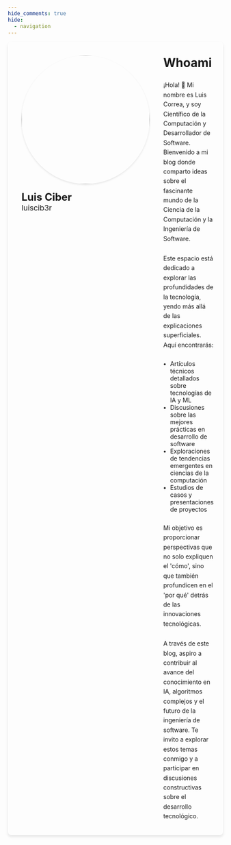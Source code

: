 ```yaml
---
hide_comments: true
hide:
  - navigation
---
```


<style>
  .whoami-container * {
    margin: 0 !important;
  }

  .whoami-container {
    display: flex;
    gap: 2rem;
    max-width: 1200px;
    margin: 0 auto;
    padding: 2rem;
    background-color: var(--md-default-bg-color);
    border-radius: 8px;
    box-shadow: 0 4px 6px rgba(0, 0, 0, 0.1);
  }

  .content {
    display: flex;
    flex-direction: column;
    gap: 1.5rem;
    flex: 1 1 auto;
  }

  .avatar-container {
    display: flex;
    flex-direction: column;
    gap: 1rem;
    flex: 0 0 auto;
  }

  .avatar {
    border-radius: 50%;
    width: 300px;
    height: 300px;
    object-fit: cover;
    border: 4px solid var(--md-primary-fg-color);
    box-shadow: 0 2px 4px rgba(0, 0, 0, 0.1);
  }

  .vcard-name {
    font-size: 1.5rem;
    font-weight: bold;
    color: var(--md-default-fg-color);
    margin-bottom: 0.25rem;
  }

  .vcard-username {
    font-size: 1.1rem;
    font-style: normal;
    color: var(--md-default-fg-color--light);
  }

  .content p {
    line-height: 1.6;
    color: var(--md-default-fg-color);
  }

  .content ul {
    list-style-type: none;
    padding-left: 1rem;
  }

  .content li {
    margin-bottom: 0.5rem;
    position: relative;
  }

  .content li::before {
    content: '•';
    color: var(--md-primary-fg-color);
    font-weight: bold;
    position: absolute;
    left: -1rem;
  }

  @media (max-width: 768px) {
    .whoami-container {
      flex-direction: column;
      padding: 1.5rem;
    }

    .avatar-container {
      margin-bottom: 1.5rem;
    }

    .avatar {
      width: 150px;
      height: 150px;
    }
  }
</style>

<div class="whoami-container">
  <div class="avatar-container">
    <img src="/static/avatar.jpeg" alt="luiscib3r" class="avatar" />
    <div class="vcard-info">
      <h2 class="vcard-name">Luis Ciber</h2>
      <span class="vcard-username">luiscib3r</span>
    </div>
  </div>
  <div class="content">
    <h1>Whoami</h1>
    <p>
      ¡Hola! 👋 Mi nombre es Luis Correa, y soy Científico de la Computación y Desarrollador de Software. Bienvenido a mi blog donde comparto ideas sobre el fascinante mundo de la Ciencia de la Computación y la Ingeniería de Software.
    </p>
    <p>
      Este espacio está dedicado a explorar las profundidades de la tecnología, yendo más allá de las explicaciones superficiales. Aquí encontrarás:
    </p>
    <ul>
      <li>Artículos técnicos detallados sobre tecnologías de IA y ML</li>
      <li>Discusiones sobre las mejores prácticas en desarrollo de software</li>
      <li>Exploraciones de tendencias emergentes en ciencias de la computación</li>
      <li>Estudios de casos y presentaciones de proyectos</li>
    </ul>
    <p>
      Mi objetivo es proporcionar perspectivas que no solo expliquen el 'cómo', sino que también profundicen en el 'por qué' detrás de las innovaciones tecnológicas.
    </p>
    <p>
      A través de este blog, aspiro a contribuir al avance del conocimiento en IA, algoritmos complejos y el futuro de la ingeniería de software. Te invito a explorar estos temas conmigo y a participar en discusiones constructivas sobre el desarrollo tecnológico.
    </p>
  </div>
</div>